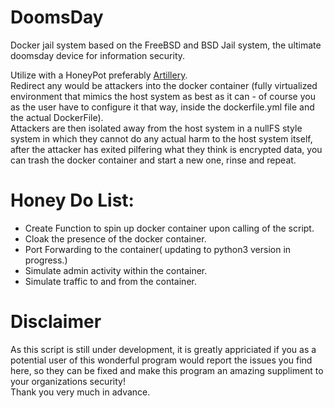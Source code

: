 # DoomsDay
Docker jail system based on the FreeBSD and BSD Jail system, the ultimate doomsday device for information security.

Utilize with a HoneyPot preferably [Artillery](https://github.com/BinaryDefense/artillery).  
Redirect any would be attackers into the docker container (fully virtualized environment that mimics the host system as best as it can - of course you as the user have to configure it that way, inside the dockerfile.yml file and the actual DockerFile).  
Attackers are then isolated away from the host system in a nullFS style system in which they cannot do any actual harm to the host system itself, after the attacker has exited pilfering what they think is encrypted data, you can trash the docker container and start a new one, rinse and repeat.

# Honey Do List:
- Create Function to spin up docker container upon calling of the script.
- Cloak the presence of the docker container.
- Port Forwarding to the container( updating to python3 version in progress.)
- Simulate admin activity within the container.
- Simulate traffic to and from the container.

# Disclaimer

As this script is still under development, it is greatly appriciated if you as a potential user of this wonderful program would report the issues you find here, so they can be fixed and make this program an amazing suppliment to your organizations security!  
Thank you very much in advance.

